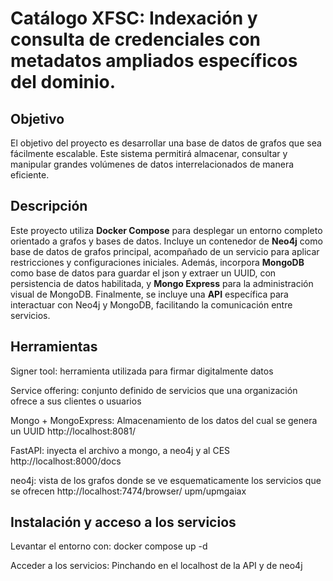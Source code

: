 # Catálogo XFSC: Indexación y consulta de credenciales con metadatos ampliados específicos del dominio.

## Objetivo
El objetivo del proyecto es desarrollar una base de datos de grafos que sea fácilmente escalable. Este sistema permitirá almacenar, consultar y manipular grandes volúmenes de datos interrelacionados de manera eficiente.

## Descripción
Este proyecto utiliza **Docker Compose** para desplegar un entorno completo orientado a grafos y bases de datos. Incluye un contenedor de **Neo4j** como base de datos de grafos principal, acompañado de un servicio para aplicar restricciones y configuraciones iniciales. Además, incorpora **MongoDB** como base de datos para guardar el json y extraer un UUID, con persistencia de datos habilitada, y **Mongo Express** para la administración visual de MongoDB. Finalmente, se incluye una **API** específica para interactuar con Neo4j y MongoDB, facilitando la comunicación entre servicios. 

## Herramientas
Signer tool: herramienta utilizada para firmar digitalmente datos 

Service offering: conjunto definido de servicios que una organización ofrece a sus clientes o usuarios

Mongo + MongoExpress: Almacenamiento de los datos del cual se genera un UUID
http://localhost:8081/

FastAPI: inyecta el archivo a mongo, a neo4j y al CES 
http://localhost:8000/docs

neo4j: vista de los grafos donde se ve esquematicamente los servicios que se ofrecen
http://localhost:7474/browser/  upm/upmgaiax

## Instalación y acceso a los servicios
Levantar el entorno con:
docker compose up -d

Acceder a los servicios: 
Pinchando en el localhost de la API y de neo4j




